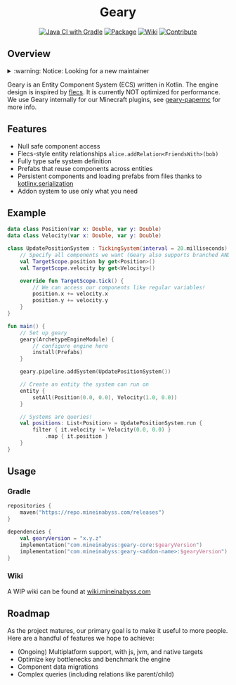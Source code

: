 <div align="center">

# Geary
[![Java CI with Gradle](https://github.com/MineInAbyss/Geary/actions/workflows/gradle-ci.yml/badge.svg)](https://github.com/MineInAbyss/Geary/actions/workflows/gradle-ci.yml)
[![Package](https://img.shields.io/maven-metadata/v?metadataUrl=https://repo.mineinabyss.com/releases/com/mineinabyss/geary-core/maven-metadata.xml)](https://repo.mineinabyss.com/#/releases/com/mineinabyss/geary-core)
[![Wiki](https://img.shields.io/badge/-Project%20Wiki-blueviolet?logo=Wikipedia&labelColor=gray)](https://wiki.mineinabyss.com/geary)
[![Contribute](https://shields.io/badge/Contribute-e57be5?logo=github%20sponsors&style=flat&logoColor=white)](https://wiki.mineinabyss.com/contribute)
</div>

## Overview

<details>
<summary> :warning: Notice: Looking for a new maintainer </summary>

> This project was built from the ground up by myself, but its scope has finally caught up and I wish to move on and leave it in the hands of a bigger team that can get Geary to a state where others outside of Mine in Abyss can use it.\
> \
> If you're interested in building an ECS and find Geary's syntax interesting, I'm currently working on some major cleanup, and documenting usage + backend decisions that will hopefully make it easier to take over or build your own. If you just want a working engine (not using Kotlin), I recommend looking at [flecs](https://github.com/SanderMertens/flecs), otherwise browse through some established Java engines! \
> \
> \- Offz

</details>

Geary is an Entity Component System (ECS) written in Kotlin. The engine design is inspired by [flecs](https://github.com/SanderMertens/flecs). It is currently NOT optimized for performance. We use Geary internally for our Minecraft plugins, see [geary-papermc](https://github.com/MineInAbyss/geary-papermc) for more info.

## Features
- Null safe component access
- Flecs-style entity relationships `alice.addRelation<FriendsWith>(bob)`
- Fully type safe system definition
- Prefabs that reuse components across entities
- Persistent components and loading prefabs from files thanks to [kotlinx.serialization](https://github.com/Kotlin/kotlinx.serialization/)
- Addon system to use only what you need

## Example

```kotlin
data class Position(var x: Double, var y: Double)
data class Velocity(var x: Double, var y: Double)

class UpdatePositionSystem : TickingSystem(interval = 20.milliseconds) {
    // Specify all components we want (Geary also supports branched AND/OR/NOT statements for selection)
    val TargetScope.position by get<Position>()
    val TargetScope.velocity by get<Velocity>()

    override fun TargetScope.tick() {
        // We can access our components like regular variables!
        position.x += velocity.x
        position.y += velocity.y
    }
}

fun main() {
    // Set up geary
    geary(ArchetypeEngineModule) {
        // configure engine here
        install(Prefabs)
    }

    geary.pipeline.addSystem(UpdatePositionSystem())

    // Create an entity the system can run on
    entity {
        setAll(Position(0.0, 0.0), Velocity(1.0, 0.0))
    }

    // Systems are queries!
    val positions: List<Position> = UpdatePositionSystem.run {
        filter { it.velocity != Velocity(0.0, 0.0) }
            .map { it.position }
    }
}

```
## Usage

### Gradle
```kotlin
repositories {
    maven("https://repo.mineinabyss.com/releases")
}

dependencies {
    val gearyVersion = "x.y.z"
    implementation("com.mineinabyss:geary-core:$gearyVersion")
    implementation("com.mineinabyss:geary-<addon-name>:$gearyVersion")
}
```

### Wiki
A WIP wiki can be found at [wiki.mineinabyss.com](https://wiki.mineinabyss.com/geary/)

## Roadmap

As the project matures, our primary goal is to make it useful to more people. Here are a handful of features we hope to achieve:
- (Ongoing) Multiplatform support, with js, jvm, and native targets
- Optimize key bottlenecks and benchmark the engine
- Component data migrations
- Complex queries (including relations like parent/child)
